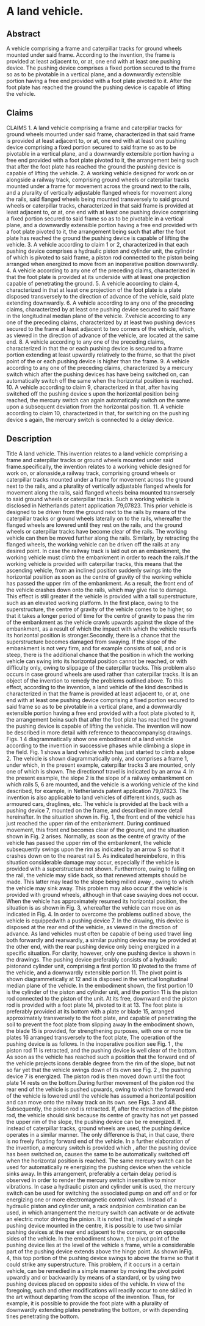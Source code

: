 # A land vehicle.

## Abstract
A vehicle comprising a frame and caterpillar tracks for ground wheels mounted under said frame. According to the invention, the frame is provided at least adjacent to, or at, one end with at least one pushing device. The pushing device comprises a fixed portion secured to the frame so as to be pivotable in a vertical plane, and a downwardly extensible portion having a free end provided with a foot plate pivoted to it. After the foot plate has reached the ground the pushing device is capable of lifting the vehicle.

## Claims
CLAIMS 1. A land vehicle comprising a frame and caterpillar tracks for ground wheels mounted under said frame, characterized in that said frame is provided at least adjacent to, or at, one end with at least one pushing device comprising a fixed portion secured to said frame so as to be pivotable in a vertical plane, and a downwardly extensible portion having a free end provided with a foot plate pivoted to it, the arrangement being such that after the foot plate has reached the ground the pushing device is capable of lifting the vehicle. 2. A working vehicle designed for work on or alongside a railway track, comprising ground wheels or caterpillar tracks mounted under a frame for movement across the ground next to the rails, and a plurality of vertically adjustable flanged wheels for movement along the rails, said flanged wheels being mounted transversely to said ground wheels or caterpillar tracks, characterized in that said frame is provided at least adjacent to, or at, one end with at least one pushing device comprising a fixed portion secured to said frame so as to be pivotable in a vertical plane, and a downwardly extensible portion having a free end provided with a foot plate pivoted to it, the arrangement being such that after the foot plate has reached the ground the pushing device is capable of lifting the vehicle. 3. A vehicle according to claim 1 or 2, characterized in that each pushing device comprises a hydraulic piston and cylinder unit, the cylinder of which is pivoted to said frame, a piston rod connected to the piston being arranged when energized to move from an inoperative position downwardly. 4. A vehicle according to any one of the preceding claims, characterized in that the foot plate is provided at its underside with at least one projection capable of penetrating the ground. 5. A vehicle according to claim 4, characterized in that at least one projection of the foot plate is a plate disposed transversely to the direction of advance of the vehicle, said plate extending downwardly. 6. A vehicle according to any one of the preceding claims, characterized by at least one pushing device secured to said frame in the longitudinal median plane of the vehicle. 7.vehicle according to any one of the preceding claims, characterized by at least two pushing devices secured to the frame at least adjacent to two corners of the vehicle, which, as viewed in the direction of advance of the vehicle, are located at the same end. 8. A vehicle according to any one of the preceding claims, characterized in that the or each pushing device is secured to a frame portion extending at least upwardly relatively to the frame, so that the pivot point of the or each pushing device is higher than the frame. 9. A vehicle according to any one of the preceding claims, characterized by a mercury switch which after the pushing devices has have being switched on, can automatically switch off the same when the horizontal position is reached. 10. A vehicle according to claim 9, characterized in that, after having switched off the pushing device s upon the horizontal position being reached, the mercury switch can again automatically switch on the same upon a subsequent deviation from the horizontal position. 11. A vehicle according to claim 10, characterized in that, for switching on the pushing device s again, the mercury switch is connected to a delay device.

## Description
Title A land vehicle. This invention relates to a land vehicle comprising a frame and caterpillar tracks or ground wheels mounted under said frame.specifically, the invention relates to a working vehicle designed for work on, or alonaside,a railway track, comprising ground wheels or caterpillar tracks mounted under a frame for movement across the ground next to the rails, and a plurality of vertically adjustable flanged wheels for movement along the rails, said flanged wheels beina mounted transversely to said ground wheels or caterpillar tracks. Such a working vehicle is disclosed in Netherlands patent application 79,07823. This prior vehicle is designed to be driven from the ground next to the rails by means of the caterpillar tracks or ground wheels laterally on to the rails, whereafter the flanged wheels are lowered until they rest on the rails, and the ground wheels or caterpillar tracks have become clear of the rails. The working vehicle can then be moved further along the rails. Similarly, by retracting the flanged wheels, the working vehicle can be driven off the rails at any desired point. In case the railway track is laid out on an embankment, the working vehicle must climb the embankment in order to reach the rails.If the working vehicle is provided with caterpillar tracks, this means that the ascending vehicle, from an inclined position suddenly swings into the horizontal position as soon as the centre of gravity of the working vehicle has passed the upper rim of the embankment. As a result, the front end of the vehicle crashes down onto the rails, which may give rise to damage. This effect is still greater if the vehicle is provided with a tall superstructure, such as an elevated working platform. In the first place, owing to the superstructure, the centre of gravity of the vehicle comes to be higher, so that it takes a longer period of time for the centre of gravity to pass the rim of the embankment as the vehicle crawls upwards against the slope of the embankment, as a result of which the impact with which the vehicle resurfs its horizontal position is stronger.Secondly, there is a chance that the superstructure becomes damaged from swaying. If the slope of the embankment is not very firm, and for example consists of soil, and or is steep, there is the additional chance that the position in which the working vehicle can swing into its horizontal position cannot be reached, or with difficulty only, owing to slippage of the caterpillar tracks. This problem also occurs in case ground wheels are used rather than caterpillar tracks. It is an object of the invention to remedy the problems outlined above. To this effect, according to the invention, a land vehicle of the kind described is characterized in that the frame is provided at least adjacent to, or at, one end with at least one pushing device comprising a fixed portion secured to said frame so as to be pivotable in a vertical plane, and a downwardly extensible portion having a free end provided with a foot plate pivoted to it, the arrangement beina such that after the foot plate has reached the ground the pushing device is capable of lifting the vehicle. The invention will now be described in more detail with reference to theaccompanyisg drawings. Figs. 1 4 diagrammatically show one embodiment of a land vehicle according to the invention in successive phases while climbing a slope in the field. Fig. 1 shows a land vehicle which has just started to climb a slope 2. The vehicle is shown diagrammatically only, and comprises a frame 1, under which, in the present example, caterpillar tracks 3 are mounted, only one of which is shown. The directionof travel is indicated by an arrow 4. In the present example, the slope 2 is the slope of a railway embankment on which rails 5, 6 are mounted, and the vehicle is a working vehicle of the kind described, for example, in Netherlands patent application 79,07823. The invention is also applicable to land vehicles of different kinds, such as armoured cars, draglines, etc. The vehicle is provided at the back with a pushing device 7, mounted on the frame, and described in more detail hereinafter. In the situation shown in. Fig. 1, the front end of the vehicle has just reached the upper rim of the embankment. During continued movement, this front end becomes clear of the ground, and the situation shown in Fig. 2 arises. Normally, as soon as the centre of gravity of the vehicle has passed the upper rim of the embankment, the vehicle subsequently swings upon the rim as indicated by an arrow S so that it crashes down on to the nearest rail 5. As indicated hereinbefore, in this situation considerable damage may occur, especially if the vehicle is provided with a superstructure not shown. Furthermore, owing to falling on the rail, the vehicle may slide back, so that renewed attempts should be made. This latter may lead to the slope being milled away , owing to which the vehicle may sink away. This problem may also occur if the vehicle is provided with ground wheels, although in that case swaying does not occur. When the vehicle has approximately resumed its horizontal position, the situation is as shown in Fig. 3, whereafter the vehicle can move on as indicated in Fig. 4. In order to overcome the problems outlined above, the vehicle is equippedwith a pushing device 7. In the drawing, this device is disposed at the rear end of the vehicle, as viewed in the direction of advance. As land vehicles must often be capable of being used travel ling both forwardly and rearwardly, a similar pushing device may be provided at the other end, with the rear pushing device only being energized in a specific situation. For clarity, however, only one pushing device is shown in the drawings. The pushing device preferably consists of a hydraulic pistonand cylinder unit, comprising a first portion 10 pivoted to the frame of the vehicle, and a downwardly extensible portion 11. The pivot point is shown diagrammetically at 12 and is disposed in the vertical longitudinal median plane of the vehicle. In the embodiment shown, the first portion 10 is the cylinder of the piston and cylinder unit, and the portion 11 is the piston rod connected to the piston of the unit. At its free, downward end the piston rod is provided with a foot plate 14, pivoted to it at 13. The foot plate is preferably provided at its bottom with a plate or blade 15, arranged approximately transversely to the foot plate, and capable of penetrating the soil to prevent the foot plate from slipping away In the embodiment shown, the blade 15 is provided, for strengthening purposes, with one or more tie plates 16 arranged transversely to the foot plate, The operation of the pushing device is as follows. In the inoperative position see Fig. 1 , the piston rod 11 is retracted, and the pushing device is well clear of the bottom. As soon as the vehicle has reached such a position that the forward end of the vehicle projects icons derable degree from the rim of the slope, but not so far yet that the vehicle swings down of its own see Fig. 2 , the pushing device 7 is energized. The piston rod is then moved down until the foot plate 14 rests on the bottom.During further movement of the piston rod the rear end of the vehicle is pushed upwards, owing to which the forward end of the vehicle is lowered until the vehicle has assumed a horizontal position and can move onto the railway track on its own. see Figs. 3 and 48. Subsequently, the piston rod is retracted. If, after the retraction of the piston rod, the vehicle should sink because its centre of gravity has not yet passed the upper rim of the slope, the pushing device can be re energized. If, instead of caterpillar tracks, ground wheels are used, the pushing device operates in a similar manner. The only difference is that, in that case, there is no freely floating forward end of the vehicle. In a further elaboration of the invention, a mercury switch is provided which , after the pushing device has been switched on, causes the same to be automatically switched off when the horizontal position is reached. The same mercury switch can be used for automatically re energizing the pushing device when the vehicle sinks away. In this arrangement, preferably a certain delay period is observed in order to render the mercury switch insensitive to minor vibrations. In case a hydraulic piston and cylinder unit is used, the mercury switch can be used for switching the associated pump on and off and or for energizing one or more electromagnetic control valves. Instead of a hydraulic piston and cylinder unit, a rack andpinion combination can be used, in which arrangement the mercury switch can activate or de activate an electric motor driving the pinion. It is noted that, instead of a single pushing device mounted in the centre, it is possible to use two similar pushing devices at the rear end adjacent to the corners, or on opposite sides of the vehicle. In the embodiment shown, the pivot point of the pushing device lies at the level of the vehicle s frame, while a considerable part of the pushing device extends above the hinge point. As shown inFig. 4, this top portion of the pushing device swings to above the frame so that it could strike any superstructure. This problem, if it occurs in a certain vehicle, can be remedied in a simple manner by moving the pivot point upwardly and or backwardly by means of a standard, or by using two pushing devices placed on opposite sides of the vehicle. In view of the foregoing, such and other modifications will readily occur to one skilled in the art without departing from the scope of the invention. Thus, for example, it is possible to provide the foot plate with a plurality of downwardly extending plates penetrating the bottom, or with depending tines penetrating the bottom.
